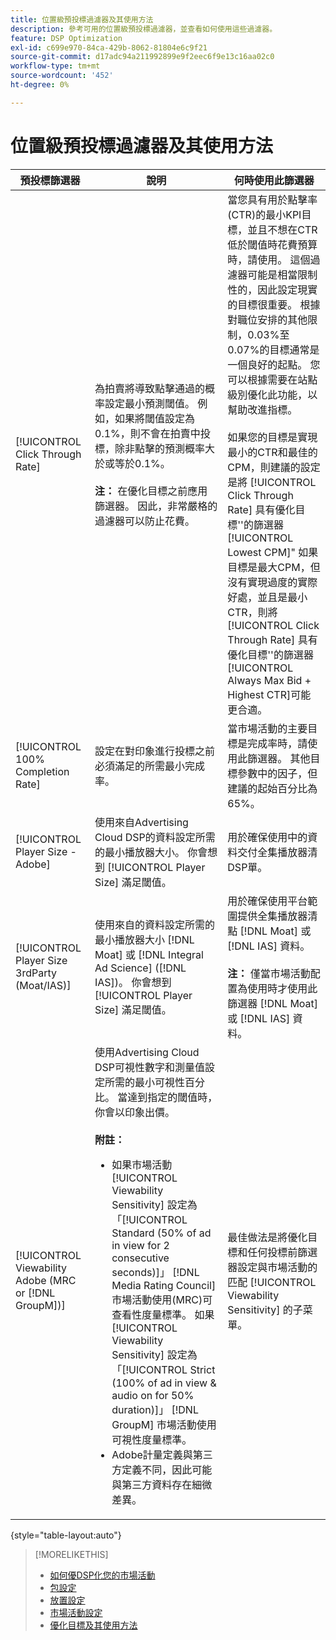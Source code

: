 ```yaml
---
title: 位置級預投標過濾器及其使用方法
description: 參考可用的位置級預投標過濾器，並查看如何使用這些過濾器。
feature: DSP Optimization
exl-id: c699e970-84ca-429b-8062-81804e6c9f21
source-git-commit: d17adc94a211992899e9f2eec6f9e13c16aa02c0
workflow-type: tm+mt
source-wordcount: '452'
ht-degree: 0%

---
```


# 位置級預投標過濾器及其使用方法

| 預投標篩選器 | 說明 | 何時使用此篩選器 |
| ---------------| ----------- | ---------------------- |
| [!UICONTROL Click Through Rate] | 為拍賣將導致點擊通過的概率設定最小預測閾值。 例如，如果將閾值設定為0.1%，則不會在拍賣中投標，除非點擊的預測概率大於或等於0.1%。<br><br><b>注：</b> 在優化目標之前應用篩選器。 因此，非常嚴格的過濾器可以防止花費。 | 當您具有用於點擊率(CTR)的最小KPI目標，並且不想在CTR低於閾值時花費預算時，請使用。 這個過濾器可能是相當限制性的，因此設定現實的目標很重要。 根據對職位安排的其他限制，0.03%至0.07%的目標通常是一個良好的起點。 您可以根據需要在站點級別優化此功能，以幫助改進指標。<br><br>如果您的目標是實現最小的CTR和最佳的CPM，則建議的設定是將 [!UICONTROL Click Through Rate] 具有優化目標&#39;&#39;的篩選器[!UICONTROL Lowest CPM]&quot; 如果目標是最大CPM，但沒有實現過度的實際好處，並且是最小CTR，則將 [!UICONTROL Click Through Rate] 具有優化目標&#39;&#39;的篩選器[!UICONTROL Always Max Bid + Highest CTR]可能更合適。 |
| [!UICONTROL 100% Completion Rate] | 設定在對印象進行投標之前必須滿足的所需最小完成率。 | 當市場活動的主要目標是完成率時，請使用此篩選器。 其他目標參數中的因子，但建議的起始百分比為65%。 |
| [!UICONTROL Player Size - Adobe] | 使用來自Advertising Cloud DSP的資料設定所需的最小播放器大小。 你會想到 [!UICONTROL Player Size] 滿足閾值。 | 用於確保使用中的資料交付全集播放器清DSP單。 |
| [!UICONTROL Player Size 3rdParty (Moat/IAS)] | 使用來自的資料設定所需的最小播放器大小 [!DNL Moat] 或 [!DNL Integral Ad Science] ([!DNL IAS])。 你會想到 [!UICONTROL Player Size] 滿足閾值。 | 用於確保使用平台範圍提供全集播放器清點 [!DNL Moat] 或 [!DNL IAS] 資料。<br><br><b>注：</b> 僅當市場活動配置為使用時才使用此篩選器 [!DNL Moat] 或 [!DNL IAS] 資料。 |
| [!UICONTROL Viewability Adobe (MRC or [!DNL GroupM])] | 使用Advertising Cloud DSP可視性數字和測量值設定所需的最小可視性百分比。 當達到指定的閾值時，你會以印象出價。<br><br><b>附註：</b><ul><li>如果市場活動 [!UICONTROL Viewability Sensitivity] 設定為「[!UICONTROL Standard (50% of ad in view for 2 consecutive seconds)]」 [!DNL Media Rating Council] 市場活動使用(MRC)可查看性度量標準。 如果 [!UICONTROL Viewability Sensitivity] 設定為「[!UICONTROL Strict (100% of ad in view & audio on for 50% duration)]」 [!DNL GroupM] 市場活動使用可視性度量標準。</li><li>Adobe計量定義與第三方定義不同，因此可能與第三方資料存在細微差異。</li></ul> | 最佳做法是將優化目標和任何投標前篩選器設定與市場活動的匹配 [!UICONTROL Viewability Sensitivity] 的子菜單。 |

{style=&quot;table-layout:auto&quot;}

>[!MORELIKETHIS]
>
>* [如何優DSP化您的市場活動](optimization-how-dsp-optimizes-campaigns.md)
>* [包設定](/help/dsp/campaign-management/packages/package-settings.md)
>* [放置設定](/help/dsp/campaign-management/placements/placement-settings.md)
>* [市場活動設定](/help/dsp/campaign-management/campaigns/campaign-settings.md)
>* [優化目標及其使用方法](optimization-goals.md)

